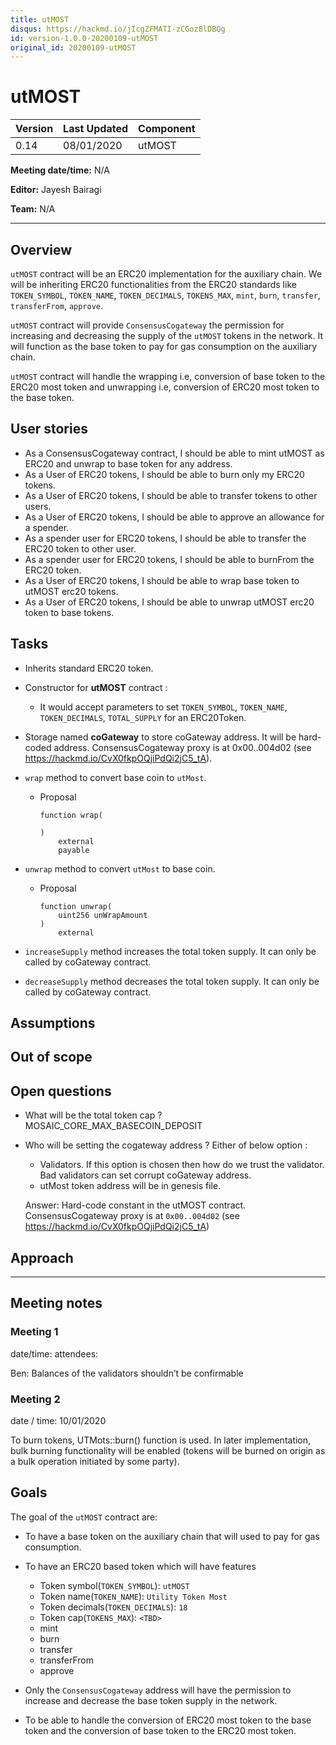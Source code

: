 ```yaml
---
title: utMOST
disqus: https://hackmd.io/jIcgZFMATI-zCGoz8lDBQg
id: version-1.0.0-20200109-utMOST
original_id: 20200109-utMOST
---
```


# utMOST

| Version | Last Updated | Component |
| ------- | ------------ | --------- |
| 0.14    | 08/01/2020   | utMOST   |

**Meeting date/time:** N/A

**Editor:** Jayesh Bairagi

**Team:** N/A

---

## Overview

`utMOST` contract will be an ERC20 implementation for the auxiliary chain. We will be inheriting ERC20 functionalities from the ERC20 standards like `TOKEN_SYMBOL`, `TOKEN_NAME`, `TOKEN_DECIMALS`, `TOKENS_MAX`, `mint`, `burn`, `transfer`, `transferFrom`, `approve`.

`utMOST` contract will provide `ConsensusCogateway` the permission for increasing and decreasing the supply of the `utMOST` tokens in the network. It will function as the base token to pay for gas consumption on the auxiliary chain.

`utMOST` contract will handle the wrapping i.e, conversion of base token to the ERC20 most token and unwrapping i.e, conversion of ERC20 most token to the base token.


## User stories
- As a ConsensusCogateway contract, I should be able to mint utMOST as ERC20 and unwrap to base token for any address.
- As a User of ERC20 tokens, I should be able to burn only my ERC20 tokens.
- As a User of ERC20 tokens, I should be able to transfer tokens to other users.
- As a User of ERC20 tokens, I should be able to approve an allowance for a spender.
- As a spender user for ERC20 tokens, I should be able to transfer the ERC20 token to other user.
- As a spender user for ERC20 tokens, I should be able to burnFrom the ERC20 token.
- As a User of ERC20 tokens, I should be able to wrap base token to utMOST erc20 tokens.
- As a User of ERC20 tokens, I should be able to unwrap utMOST erc20 token to base tokens.


## Tasks
- Inherits standard ERC20 token.
- Constructor for **utMOST** contract :
    -    It would accept parameters to set `TOKEN_SYMBOL`, `TOKEN_NAME`, `TOKEN_DECIMALS`, `TOTAL_SUPPLY` for an ERC20Token. 
- Storage named **coGateway** to store coGateway address. It will be hard-coded address. ConsensusCogateway proxy is at 0x00..004d02 (see https://hackmd.io/CvX0fkpOQjiPdQi2jC5_tA).
- `wrap` method to convert base coin to `utMost`.
    - Proposal
        ```solidity
        function wrap(
            
        )
            external
            payable
        ```

- `unwrap` method to convert `utMost` to base coin.
    - Proposal
        ```solidity
        function unwrap(
            uint256 unWrapAmount
        )
            external
        ```
        
- `increaseSupply` method increases the total token supply. It can only be called by coGateway contract.

- `decreaseSupply` method decreases the total token supply. It can only be called by coGateway contract.
        

## Assumptions

## Out of scope

## Open questions

- What will be the total token cap ? MOSAIC_CORE_MAX_BASECOIN_DEPOSIT
- Who will be setting the cogateway address ? Either of below option :
    - Validators. If this option is chosen then how do we trust the validator. Bad validators can set corrupt coGateway address.
    - utMost token address will be in genesis file.

     Answer: Hard-code constant in the utMOST contract. ConsensusCogateway proxy is at `0x00..004d02` (see https://hackmd.io/CvX0fkpOQjiPdQi2jC5_tA)
    

## Approach

---

## Meeting notes

### Meeting 1

date/time:
attendees:

Ben: Balances of the validators shouldn’t be confirmable 

### Meeting 2

date / time: 10/01/2020

To burn tokens, UTMots::burn() function is used. In later implementation, bulk burning functionality will be enabled (tokens will be burned on origin as a bulk operation initiated  by some party).



## Goals

The goal of the `utMOST` contract are:

- To have a base token on the auxiliary chain that will used to pay for gas consumption.

- To have an ERC20 based token which will have features

  - Token symbol(`TOKEN_SYMBOL`): `utMOST`
  - Token name(`TOKEN_NAME`): `Utility Token Most`
  - Token decimals(`TOKEN_DECIMALS`): `18`
  - Token cap(`TOKENS_MAX`): `<TBD>`
  - mint
  - burn
  - transfer
  - transferFrom
  - approve

- Only the `ConsensusCogateway` address will have the permission to increase and decrease the base token supply in the network.

- To be able to handle the conversion of ERC20 most token to the base token and the conversion of base token to the ERC20 most token.

